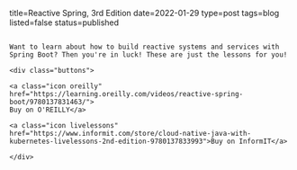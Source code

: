 title=Reactive Spring, 3rd Edition
date=2022-01-29
type=post
tags=blog
listed=false
status=published
~~~~~~

Want to learn about how to build reactive systems and services with Spring Boot? Then you're in luck! These are just the lessons for you!

<div class="buttons">

<a class="icon oreilly" href="https://learning.oreilly.com/videos/reactive-spring-boot/9780137831463/">
Buy on O'REILLY</a>

<a class="icon livelessons" href="https://www.informit.com/store/cloud-native-java-with-kubernetes-livelessons-2nd-edition-9780137833993">Buy on InformIT</a>

</div> 